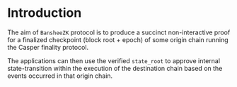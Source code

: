 # Introduction

The aim of `BansheeZK` protocol is to produce a succinct non-interactive proof for a finalized checkpoint (block root + epoch) of some origin chain running the Casper finality protocol. 

The applications can then use the verified `state_root` to approve internal state-transition within the execution of the destination chain based on the events occurred in that origin chain.